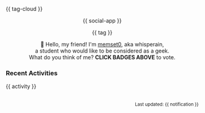 {{ tag-cloud }}

<p align="center">
{{ social-app }}
</p>

<p align="center">
{{ tag }}
</p>

<p align="center">
👋 Hello, my friend! I'm <a href="https://memset0.cn/">memset0</a>, aka whisperain,<br>
a student who would like to be considered as a geek.<br>
What do you think of me? <strong>CLICK BADGES ABOVE</strong> to vote.
</p>

### Recent Activities

<table width="800px">
{{ activity }}
<!-- {{ github-stat }} -->
</table>

<p align="right"><sub>Last updated: {{ notification }}</sub></p>
